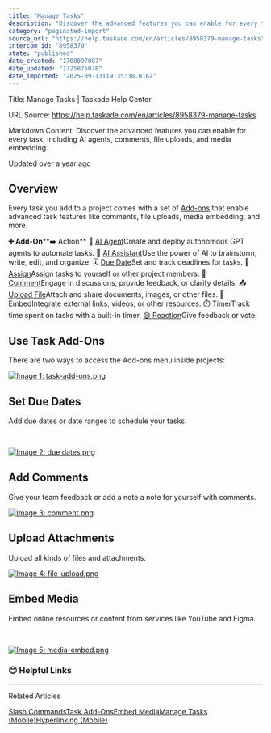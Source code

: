 ```yaml
---
title: "Manage Tasks"
description: "Discover the advanced features you can enable for every task, including AI agents, comments, file uploads, and media embedding."
category: "paginated-import"
source_url: "https://help.taskade.com/en/articles/8958379-manage-tasks"
intercom_id: "8958379"
state: "published"
date_created: "1708097087"
date_updated: "1725875078"
date_imported: "2025-09-13T19:35:38.016Z"
---
```


Title: Manage Tasks | Taskade Help Center

URL Source: https://help.taskade.com/en/articles/8958379-manage-tasks

Markdown Content:
Discover the advanced features you can enable for every task, including AI agents, comments, file uploads, and media embedding.

Updated over a year ago

**Overview**
------------

Every task you add to a project comes with a set of [Add-ons](https://intercom.help/taskade/en/articles/8958443) that enable advanced task features like comments, file uploads, media embedding, and more.

**➕ Add-On****➡️ Action**
🤖 [AI Agent](https://intercom.help/taskade/en/articles/8958457)Create and deploy autonomous GPT agents to automate tasks.
🤖 [AI Assistant](https://intercom.help/taskade/en/articles/8958449)Use the power of AI to brainstorm, write, edit, and organize.
🗓️ [Due Date](https://intercom.help/taskade/en/articles/8958507)Set and track deadlines for tasks.
👤 [Assign](https://intercom.help/taskade/en/articles/8958438)Assign tasks to yourself or other project members.
💬 [Comment](https://intercom.help/taskade/en/articles/8958421)Engage in discussions, provide feedback, or clarify details.
📤 [Upload File](https://intercom.help/taskade/en/articles/8958510)Attach and share documents, images, or other files.
🔗 [Embed](https://intercom.help/taskade/en/articles/8958448)Integrate external links, videos, or other resources.
⏱️ [Timer](https://intercom.help/taskade/en/articles/8958520)Track time spent on tasks with a built-in timer.
[😄 Reaction](https://intercom.help/taskade/en/articles/8958522)Give feedback or vote.

**Use Task Add-Ons**
--------------------

There are two ways to access the Add-ons menu inside projects:

[![Image 1: task-add-ons.png](https://taskade.intercom-attachments-7.com/i/o/965377629/5bcea99f937611a48edbea2b/22881200168467?expires=1757793600&signature=3f68179b0b1c60da38456342fc51a5c80434c1a1070c93df484cc41748962647&req=fSYiFc55m4NWFb4f3HP0gFOdwm69p9eVLdw8vPCUkgmocqjKCGflUJxF95zs%0AabLreKq72BHHB3Fabg%3D%3D%0A)](https://taskade.intercom-attachments-7.com/i/o/965377629/5bcea99f937611a48edbea2b/22881200168467?expires=1757793600&signature=3f68179b0b1c60da38456342fc51a5c80434c1a1070c93df484cc41748962647&req=fSYiFc55m4NWFb4f3HP0gFOdwm69p9eVLdw8vPCUkgmocqjKCGflUJxF95zs%0AabLreKq72BHHB3Fabg%3D%3D%0A)

**Set Due Dates**
-----------------

Add due dates or date ranges to schedule your tasks. 

​

[![Image 2: due dates.png](https://taskade.intercom-attachments-7.com/i/o/965377628/17256ce1b8779168929b0627/22881200178195?expires=1757793600&signature=0efe701005b2996120175131e6ea6e79729fece58346fa18010d2e5e6f63a79a&req=fSYiFc55m4NXFb4f3HP0gBPK%2FdAMFhw65nGhaDaajBWpgwvaFQ8q9epxQ4Vi%0AQG3VpdBSydQcH%2B6b6A%3D%3D%0A)](https://taskade.intercom-attachments-7.com/i/o/965377628/17256ce1b8779168929b0627/22881200178195?expires=1757793600&signature=0efe701005b2996120175131e6ea6e79729fece58346fa18010d2e5e6f63a79a&req=fSYiFc55m4NXFb4f3HP0gBPK%2FdAMFhw65nGhaDaajBWpgwvaFQ8q9epxQ4Vi%0AQG3VpdBSydQcH%2B6b6A%3D%3D%0A)

**Add Comments**
----------------

Give your team feedback or add a note a note for yourself with comments.

[![Image 3: comment.png](https://taskade.intercom-attachments-7.com/i/o/965377627/86aba6359816c9b7d0b31ce6/22881211784851?expires=1757793600&signature=7ac03a5e2e6e1e6f596daa6ff1ecc016563f923e9f5f7e5b0702a0a57dea33d6&req=fSYiFc55m4NYFb4f3HP0gNrMOmdPz7Hn%2FMDb6KjmPiU9nUR4C8HrgnOrMauR%0AtMnfimmJZRDWlCtFeA%3D%3D%0A)](https://taskade.intercom-attachments-7.com/i/o/965377627/86aba6359816c9b7d0b31ce6/22881211784851?expires=1757793600&signature=7ac03a5e2e6e1e6f596daa6ff1ecc016563f923e9f5f7e5b0702a0a57dea33d6&req=fSYiFc55m4NYFb4f3HP0gNrMOmdPz7Hn%2FMDb6KjmPiU9nUR4C8HrgnOrMauR%0AtMnfimmJZRDWlCtFeA%3D%3D%0A)

**Upload Attachments**
----------------------

Upload all kinds of files and attachments.

[![Image 4: file-upload.png](https://taskade.intercom-attachments-7.com/i/o/965377630/3e200e62f8e7a74c4791adb2/22881211790739?expires=1757793600&signature=7b581d8bff73719dca9ea34be1aa7d84a176c0ac4838ae357e9dcaf0a5834f9a&req=fSYiFc55m4JfFb4f3HP0gOr3rk%2FndnFlZ2gUKVpjHBMxW0N2OkjVHksRsmoV%0AGUY33qYxPx34nQBFXQ%3D%3D%0A)](https://taskade.intercom-attachments-7.com/i/o/965377630/3e200e62f8e7a74c4791adb2/22881211790739?expires=1757793600&signature=7b581d8bff73719dca9ea34be1aa7d84a176c0ac4838ae357e9dcaf0a5834f9a&req=fSYiFc55m4JfFb4f3HP0gOr3rk%2FndnFlZ2gUKVpjHBMxW0N2OkjVHksRsmoV%0AGUY33qYxPx34nQBFXQ%3D%3D%0A)

**Embed Media**
---------------

Embed online resources or content from services like YouTube and Figma.

​

[![Image 5: media-embed.png](https://taskade.intercom-attachments-7.com/i/o/965377642/a9c1904e42a2eab32163c0cb/22881211792787?expires=1757793600&signature=07842fb4a854635fb7c4cdfd96978a7b65123a80cc198dd332bccea8fc2da8f5&req=fSYiFc55m4VdFb4f3HP0gKPeGfzthxEkn8If3jSf4W90bGXgmOB4LXxKIWaR%0AC1UvmyKSkp%2Fn2zZb5A%3D%3D%0A)](https://taskade.intercom-attachments-7.com/i/o/965377642/a9c1904e42a2eab32163c0cb/22881211792787?expires=1757793600&signature=07842fb4a854635fb7c4cdfd96978a7b65123a80cc198dd332bccea8fc2da8f5&req=fSYiFc55m4VdFb4f3HP0gKPeGfzthxEkn8If3jSf4W90bGXgmOB4LXxKIWaR%0AC1UvmyKSkp%2Fn2zZb5A%3D%3D%0A)

### **😊 Helpful Links**

* * *

Related Articles

[Slash Commands](https://help.taskade.com/en/articles/8958374-slash-commands)[Task Add-Ons](https://help.taskade.com/en/articles/8958443-task-add-ons)[Embed Media](https://help.taskade.com/en/articles/8958518-embed-media)[Manage Tasks (Mobile)](https://help.taskade.com/en/articles/8958573-manage-tasks-mobile)[Hyperlinking (Mobile)](https://help.taskade.com/en/articles/8958580-hyperlinking-mobile)
